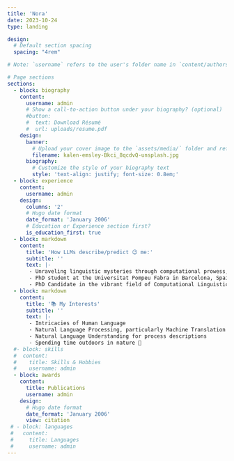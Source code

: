 ```yaml
---
title: 'Nora'
date: 2023-10-24
type: landing

design:
  # Default section spacing
  spacing: "4rem"

# Note: `username` refers to the user's folder name in `content/authors/`

# Page sections
sections:
  - block: biography
    content:
      username: admin
      # Show a call-to-action button under your biography? (optional)
      #button:
      #  text: Download Résumé
      #  url: uploads/resume.pdf
    design:
      banner:
        # Upload your cover image to the `assets/media/` folder and reference it here
        filename: kalen-emsley-Bkci_8qcdvQ-unsplash.jpg
      biography:
        # Customize the style of your biography text
        style: 'text-align: justify; font-size: 0.8em;'
  - block: experience
    content:
      username: admin
    design:
      columns: '2'
      # Hugo date format
      date_format: 'January 2006'
      # Education or Experience section first?
      is_education_first: true   
  - block: markdown
    content:
      title: 'How LLMs describe/predict 😉 me:'
      subtitle: ''
      text: |-
       - Unraveling linguistic mysteries through computational prowess, a PhD student in Computational Linguistics, learning at the forefront of language and technology. [Claude 3 Sonnet](https://www.anthropic.com/news/claude-3-5-sonnet)
       - PhD student at the Universitat Pompeu Fabra in Barcelona, Spain, bridging language and technology to uncover the secrets of human communication.  [Meta-Llama-3-70B-Instruct](https://huggingface.co/meta-llama/Meta-Llama-3-70B-Instruct)
       - PhD Candidate in the vibrant field of Computational Linguistics at the UPF in Barcelona, captivated by the nexus of language and tech, crafting models that decode human speech. [Yi-Large](https://build.nvidia.com/01-ai/yi-large)
  - block: markdown
    content:
      title: '📚 My Interests'
      subtitle: ''
      text: |-
       - Intricacies of Human Language
       - Natural Language Processing, particularly Machine Translation (MT), and ongoing exploration of low-resource MT
       - Natural Language Understanding for process descriptions
       - Spending time outdoors in nature 🍃
  #- block: skills
  #  content:
  #    title: Skills & Hobbies
  #    username: admin
  - block: awards
    content:
      title: Publications
      username: admin
    design:
      # Hugo date format
      date_format: 'January 2006'
      view: citation
 # - block: languages
 #   content:
 #     title: Languages
 #     username: admin
---
```

